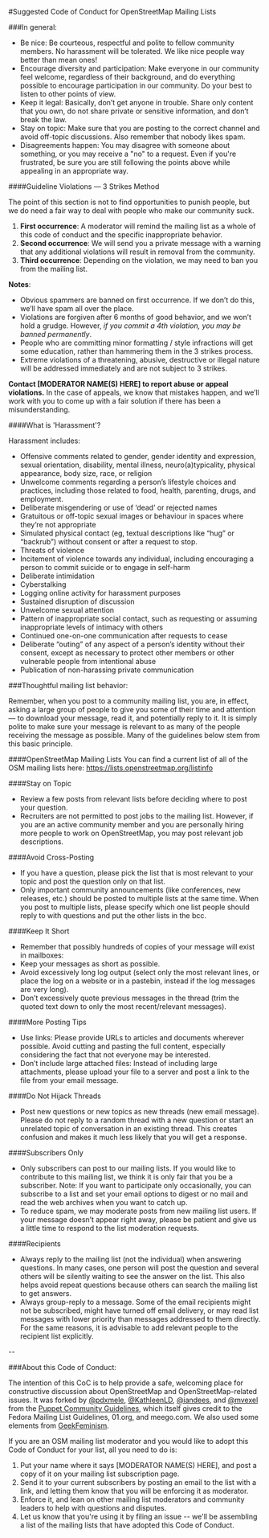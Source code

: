 #Suggested Code of Conduct for OpenStreetMap Mailing Lists


###In general:

* Be nice: Be courteous, respectful and polite to fellow community members. No harassment will be tolerated. We like nice people way better than mean ones!
* Encourage diversity and participation: Make everyone in our community feel welcome, regardless of their background, and do everything possible to encourage participation in our community. Do your best to listen to other points of view.
* Keep it legal: Basically, don’t get anyone in trouble. Share only content that you own, do not share private or sensitive information, and don’t break the law.
* Stay on topic: Make sure that you are posting to the correct channel and avoid off-topic discussions. Also remember that nobody likes spam.
* Disagreements happen: You may disagree with someone about something, or you may receive a "no" to a request. Even if you're frustrated, be sure you are still following the points above while appealing in an appropriate way.

####Guideline Violations — 3 Strikes Method

The point of this section is not to find opportunities to punish people, but we do need a fair way to deal with people who make our community suck.

1. **First occurrence**: A moderator will remind the mailing list as a whole of this code of conduct and the specific inappropriate behavior.
2. **Second occurrence**: We will send you a private message with a warning that any additional violations will result in removal from the community.
3. **Third occurrence**: Depending on the violation, we may need to ban you from the mailing list.

**Notes**:
* Obvious spammers are banned on first occurrence. If we don’t do this, we’ll have spam all over the place.
* Violations are forgiven after 6 months of good behavior, and we won’t hold a grudge. However, *if you commit a 4th violation, you may be banned permanently*.
* People who are committing minor formatting / style infractions will get some education, rather than hammering them in the 3 strikes process.
* Extreme violations of a threatening, abusive, destructive or illegal nature will be addressed immediately and are not subject to 3 strikes.

**Contact [MODERATOR NAME(S) HERE] to report abuse or appeal violations.** In the case of appeals, we know that mistakes happen, and we’ll work with you to come up with a fair solution if there has been a misunderstanding.

####What is 'Harassment'?

Harassment includes:

* Offensive comments related to gender, gender identity and expression, sexual orientation, disability, mental illness, neuro(a)typicality, physical appearance, body size, race, or religion
* Unwelcome comments regarding a person’s lifestyle choices and practices, including those related to food, health, parenting, drugs, and employment.
* Deliberate misgendering or use of ‘dead’ or rejected names
* Gratuitous or off-topic sexual images or behaviour in spaces where they’re not appropriate
* Simulated physical contact (eg, textual descriptions like “hug” or “backrub”) without consent or after a request to stop.
* Threats of violence
* Incitement of violence towards any individual, including encouraging a person to commit suicide or to engage in self-harm
* Deliberate intimidation
* Cyberstalking
* Logging online activity for harassment purposes
* Sustained disruption of discussion
* Unwelcome sexual attention
* Pattern of inappropriate social contact, such as requesting or assuming inappropriate levels of intimacy with others
* Continued one-on-one communication after requests to cease
* Deliberate “outing” of any aspect of a person’s identity without their consent, except as necessary to protect other  members or other vulnerable people from intentional abuse
* Publication of non-harassing private communication


###Thoughtful mailing list behavior:

Remember, when you post to a community mailing list, you are, in effect, asking a large group of people to give you some of their time and attention — to download your message, read it, and potentially reply to it. It is simply polite to make sure your message is relevant to as many of the people receiving the message as possible. Many of the guidelines below stem from this basic principle.

####OpenStreetMap Mailing Lists
You can find a current list of all of the OSM mailing lists here: https://lists.openstreetmap.org/listinfo

####Stay on Topic
* Review a few posts from relevant lists before deciding where to post your question.
* Recruiters are not permitted to post jobs to the mailing list. However, if you are an active community member and you are personally hiring more people to work on OpenStreetMap, you may post relevant job descriptions.

####Avoid Cross-Posting
* If you have a question, please pick the list that is most relevant to your topic and post the question only on that list.
* Only important community announcements (like conferences, new releases, etc.) should be posted to multiple lists at the same time. When you post to multiple lists, please specify which one list people should reply to with questions and put the other lists in the bcc.

####Keep It Short
* Remember that possibly hundreds of copies of your message will exist in mailboxes:
* Keep your messages as short as possible.
* Avoid excessively long log output (select only the most relevant lines, or place the log on a website or in a pastebin, instead if the log messages are very long).
* Don’t excessively quote previous messages in the thread (trim the quoted text down to only the most recent/relevant messages).

####More Posting Tips
* Use links: Please provide URLs to articles and documents wherever possible. Avoid cutting and pasting the full content, especially considering the fact that not everyone may be interested.
* Don’t include large attached files: Instead of including large attachments, please upload your file to a server and post a link to the file from your email message.

####Do Not Hijack Threads
* Post new questions or new topics as new threads (new email message). Please do not reply to a random thread with a new question or start an unrelated topic of conversation in an existing thread. This creates confusion and makes it much less likely that you will get a response.

####Subscribers Only
* Only subscribers can post to our mailing lists. If you would like to contribute to this mailing list, we think it is only fair that you be a subscriber. Note: If you want to participate only occasionally, you can subscribe to a list and set your email options to digest or no mail and read the web archives when you want to catch up.
* To reduce spam, we may moderate posts from new mailing list users. If your message doesn’t appear right away, please be patient and give us a little time to respond to the list moderation requests.

####Recipients
* Always reply to the mailing list (not the individual) when answering questions. In many cases, one person will post the question and several others will be silently waiting to see the answer on the list. This also helps avoid repeat questions because others can search the mailing list to get answers.
* Always group-reply to a message. Some of the email recipients might not be subscribed, might have turned off email delivery, or may read list messages with lower priority than messages addressed to them directly. For the same reasons, it is advisable to add relevant people to the recipient list explicitly.

--

###About this Code of Conduct:

The intention of this CoC is to help provide a safe, welcoming place for constructive discussion about OpenStreetMap and OpenStreetMap-related issues. It was forked by [@pdxmele](http://twitter.com/pdxmele), [@KathleenLD](http://twitter.com/KathleenLD), [@iandees](http://twitter.com/iandees), and [@mvexel](https://twitter.com/mvexel) from the [Puppet Community Guidelines](https://docs.puppetlabs.com/community/community_guidelines.html), which itself gives credit to the Fedora Mailing List Guidelines, 01.org, and meego.com. We also used some elements from  [GeekFeminism](http://geekfeminism.org/about/code-of-conduct/).

If you are an OSM mailing list moderator and you would like to adopt this Code of Conduct for your list, all you need to do is:

1. Put your name where it says [MODERATOR NAME(S) HERE], and post a copy of it on your mailing list subscription page.
2. Send it to your current subscribers by posting an email to the list with a link, and letting them know that you will be enforcing it as moderator.
3. Enforce it, and lean on other mailing list moderators and community leaders to help with questions and disputes.
4. Let us know that you're using it by filing an issue -- we'll be assembling a list of the mailing lists that have adopted this Code of Conduct.
